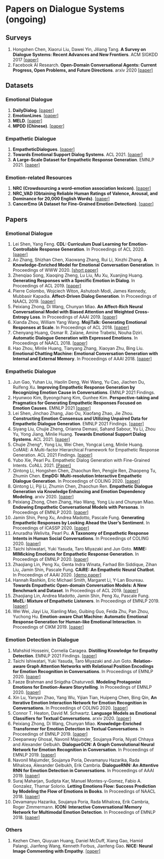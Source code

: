 # Papers on Dialogue Systems (ongoing)

## Surveys

1. Hongshen Chen, Xiaorui Liu, Dawei Yin, Jiliang Tang. **A Survey on Dialogue Systems: Recent Advances and New Frontiers**. ACM SIGKDD 2017 [[paper]](http://arxiv.org/abs/1711.01731)
1. Facebook AI Research. **Open-Domain Conversational Agents: Current Progress, Open Problems, and Future Directions**. arxiv 2020 [[paper]](http://arxiv.org/abs/1711.01731)

## Datasets

### Emotional Dialogue

1. **DailyDialog**. [[paper]](https://www.aclweb.org/anthology/I17-1099.pdf)
1. **EmotionLines**. [[paper]](http://www.lrec-conf.org/proceedings/lrec2018/pdf/581.pdf)
1. **MELD**. [[paper]](https://www.aclweb.org/anthology/P19-1050.pdf)
1. **MPDD (Chinese)**. [[paper]](https://www.aclweb.org/anthology/2020.lrec-1.76.pdf)

### Empathetic Dialogue

1. **EmpatheticDialogues**. [[paper]](https://www.aclweb.org/anthology/P19-1050.pdf)
1. **Towards Emotional Support Dialog Systems**. ACL 2021. [[paper]](https://aclanthology.org/2021.acl-long.269.pdf)
1. **A Large-Scale Dataset for Empathetic Response Generation**. EMNLP 2021. [[paper]]()



### Emotion-related Resources
1. **NRC (Crowdsourcing a word–emotion association lexicon)**. [[paper]](https://arxiv.org/abs/1308.6297)
1. **NRC_VAD (Obtaining Reliable Human Ratings of Valence, Arousal, and Dominance for 20,000 English Words)**. [[paper]](https://www.aclweb.org/anthology/P18-1017)
1. **CancerEmo (A Dataset for Fine-Grained Emotion Detection)**.  [[paper]](https://www.aclweb.org/anthology/2020.emnlp-main.715.pdf)


## Papers

### Emotional Dialogue
1. Lei Shen, Yang Feng. **CDL: Curriculum Dual Learning for Emotion-Controllable Response Generation**. In Proceedings of ACL 2020. [[paper]](http://arxiv.org/abs/2005.00329)
1. Ao Zhang, Shizhan Chen, Xiaowang Zhang, Rui Li, Xinzhi Zhang. **A Knowledge-Enriched Model for Emotional Conversation Generation**. In Proceedings of WWW 2020. [[short paper]](https://dl.acm.org/doi/10.1145/3366424.3382693)
1. Zhenqiao Song, Xiaoqing Zheng, Lu Liu, Mu Xu, Xuanjing Huang. **Generating Responses with a Specific Emotion in Dialog**. In Proceedings of ACL 2019. [[paper]](https://www.aclweb.org/anthology/P19-1359)
1. Pierre Colombo, Wojciech Witon, Ashutosh Modi, James Kennedy, Mubbasir Kapadia. **Affect-Driven Dialog Generation**. In Proceedings of NAACL 2019. [[paper]](https://arxiv.org/pdf/1904.02793.pdf)
1. Peixiang Zhong, Di Wang, Chunyan Miao. **An Affect-Rich Neural Conversational Model with Biased Attention and Weighted Cross-Entropy Loss**. In Proceedings of AAAI 2019. [[paper]](http://arxiv.org/abs/1811.07078)
1. Xianda Zhou, William Yang Wang. **MojiTalk: Generating Emotional Responses at Scale**. In Proceedings of ACL 2018. [[paper]](https://www.aclweb.org/anthology/P18-1104)
1. Chenyang Huang, Osmar R. Zaïane, Amine Trabelsi, Nouha Dziri. **Automatic Dialogue Generation with Expressed Emotions**. In Proceedings of NAACL 2018. [[paper]](https://www.aclweb.org/anthology/N18-2008)
1. Hao Zhou, Minlie Huang, Tianyang Zhang, Xiaoyan Zhu, Bing Liu. **Emotional Chatting Machine: Emotional Conversation Generation with Internal and External Memory**. In Proceedings of AAAI 2018. [[paper]](https://arxiv.org/pdf/1704.01074.pdf)



### Empathetic Dialogue
1. Jun Gao, Yuhan Liu, Haolin Deng, Wei Wang, Yu Cao, Jiachen Du, Ruifeng Xu. **Improving Empathetic Response Generation by Recognizing Emotion Cause in Conversations**. EMNLP 2021 Findings. 
1. Hyunwoo Kim, Byeongchang Kim, Gunhee Kim. **Perspective-taking and Pragmatics for Generating Empathetic Responses Focused on Emotion Causes**. EMNLP 2021 [[paper]](https://arxiv.org/abs/2109.08828)
1. Lei Shen, Jinchao Zhang, Jiao Ou, Xiaofang Zhao, Jie Zhou. **Constructing Emotion Consensus and Utilizing Unpaired Data for Empathetic Dialogue Generation**. EMNLP 2021 Findings. [[paper]](https://arxiv.org/abs/2109.07779)
1. Siyang Liu, Chujie Zheng, Orianna Demasi, Sahand Sabour, Yu Li, Zhou Yu, Yong Jiang, Minlie Huang. **Towards Emotional Support Dialog Systems**. ACL 2021. [[paper]](https://aclanthology.org/2021.acl-long.269.pdf)
1. Chujie Zheng†, Yong Liu, Wei Chen, Yongcai Leng, Minlie Huang. CoMAE: A Multi-factor Hierarchical Framework for Empathetic Response Generation. ACL 2021 Findings. [[paper]](https://aclanthology.org/2021.findings-acl.72.pdf)
1. Yubo Xie, Pearl Pu. Empathetic Dialog Generation with Fine-Grained Intents. CoNLL 2021. [[Paper]](https://arxiv.org/abs/2105.06829)
1. Qintong Li, Hongshen Chen, Zhaochun Ren, Pengjie Ren, Zhaopeng Tu, Zhumin Chen. **EmpDG: Multi-resolution Interactive Empathetic Dialogue Generation**. In Proceedings of COLING 2020. [[paper]](https://aclanthology.org/2020.coling-main.394)
1. Qintong Li, Piji Li, Zhumin Chen, Zhaochun Ren. **Empathetic Dialogue Generation via Knowledge Enhancing and Emotion Dependency Modeling**. arxiv 2020. [[paper]](https://arxiv.org/pdf/2009.09708.pdf)
1. Peixiang Zhong, Chen Zhang, Hao Wang, Yong Liu and Chunyan Miao. **Endowing Empathetic Conversational Models with Personas**. In Proceedings of EMNLP 2020. [[paper]](https://arxiv.org/pdf/2004.12316.pdf)
1. Jamin Shin, Peng Xu, Andrea Madotto, Pascale Fung. **Generating Empathetic Responses by Looking Ahead the User’s Sentiment**. In Proceedings of ICASSP 2020. [[paper]](https://ieeexplore.ieee.org/stamp/stamp.jsp?tp=&arnumber=9054379)
1. Anuradha Welivita, Pearl Pu. **A Taxonomy of Empathetic Response Intents in Human Social Conversations**.  In Proceedings of COLING 2020. [[paper]]()
1. Taichi Ishiwatari, Yuki Yasuda, Taro Miyazaki and Jun Goto. **MIME: MIMicking Emotions for Empathetic Response Generation**. In Proceedings of EMNLP 2020. [[paper]](https://arxiv.org/abs/2010.01454)
1. Zhaojiang Lin, Peng Xu, Genta Indra Winata, Farhad Bin Siddique, Zihan Liu, Jamin Shin, Pascale Fung. **CAiRE: An Empathetic Neural Chatbot**. In Proceedings of AAAI 2020. [[demo paper]](http://arxiv.org/abs/1907.12108)
1. Hannah Rashkin, Eric Michael Smith, Margaret Li, Y-Lan Boureau. **Towards Empathetic Open-domain Conversation Models: A New Benchmark and Dataset**. In Proceedings of ACL 2019. [[paper]](http://arxiv.org/abs/1908.07687)
1. Zhaojiang Lin, Andrea Madotto, Jamin Shin, Peng Xu, Pascale Fung. **MoEL: Mixture of Empathetic Listeners**. In Proceedings of EMNLP 2019. [[paper]](http://arxiv.org/abs/1908.07687)
1. Wei Wei, Jiayi Liu, Xianling Mao, Guibing Guo, Feida Zhu, Pan Zhou, Yuchong Hu. **Emotion-aware Chat Machine: Automatic Emotional Response Generation for Human-like Emotional Interaction**. In Proceedings of CIKM 2019. [[paper]](http://doi.acm.org/10.1145/3357384.3357937)



### Emotion Detection in Dialogue
1. Mahshid Hosseini, Cornelia Caragea. **Distilling Knowledge for Empathy Detection**. EMNLP 2021 Findings. [[paper]]()
1. Taichi Ishiwatari, Yuki Yasuda, Taro Miyazaki and Jun Goto. **Relation-aware Graph Attention Networks with Relational Position Encodings for Emotion Recognition in Conversations**. In Proceedings of EMNLP 2020. [[paper]](https://www.aclweb.org/anthology/2020.emnlp-main.597.pdf)
1. Faeze Brahman and Snigdha Chaturvedi. **Modeling Protagonist Emotions for Emotion-Aware Storytelling**. In Proceedings of EMNLP 2020. [[paper]](https://arxiv.org/abs/2010.06822) 
1. Xin Lu, Yanyan Zhao, Yang Wu, Yijian Tian, Huipeng Chen, Bing Qin, **An Iterative Emotion Interaction Network for Emotion Recognition in Conversations**. In Proceedings of COLING 2020. [[paper]]()
1. Connor T. Heaton, David M. Schwartz. **Language Models as Emotional Classifiers for Textual Conversations**. arxiv 2020. [[paper]](http://arxiv.org/abs/2008.12360)
1. Peixiang Zhong, Di Wang, Chunyan Miao. **Knowledge-Enriched Transformer for Emotion Detection in Textual Conversations**. In Proceedings of EMNLP 2019. [[paper]](https://www.aclweb.org/anthology/D19-1016)
1. Deepanway Ghosal, Navonil Majumder, Soujanya Poria, Niyati Chhaya and Alexander Gelbukh. **DialogueGCN: A Graph Convolutional Neural Network for Emotion Recognition in Conversation**. In Proceedings of EMNLP 2019. [[paper]](https://www.aclweb.org/anthology/D19-1015)
1. Navonil Majumder, Soujanya Poria, Devamanyu Hazarika, Rada Mihalcea, Alexander Gelbukh, Erik Cambria. **DialogueRNN: An Attentive RNN for Emotion Detection in Conversations**. In Proceedings of AAAI 2019. [[paper]](http://arxiv.org/abs/1811.00405)
1. Suraj Maharjan, Sudipta Kar, Manuel Montes-y-Gomez, Fabio A. Gonzalez, Thamar Solorio. **Letting Emotions Flow: Success Prediction by Modeling the Flow of Emotions in Books**. In Proceedings of NAACL 2018. [[paper]](https://www.aclweb.org/anthology/N18-2042.pdf)
1. Devamanyu Hazarika, Soujanya Poria, Rada Mihalcea, Erik Cambria, Roger Zimmermann. **ICON: Interactive Conversational Memory Network for Multimodal Emotion Detection**. In Proceedings of EMNLP 2018. [[paper]](https://www.aclweb.org/anthology/D18-1280)


### Others
1. Kezhen Chen, Qiuyuan Huang, Daniel McDuff, Xiang Gao, Hamid Palangi, Jianfeng Wang, Kenneth Forbus, Jianfeng Gao. **NICE: Neural Image Commenting with Empathy**. [[paper]](https://www.microsoft.com/en-us/research/publication/nice/)

